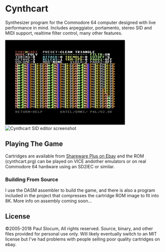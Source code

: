 # Cynthcart

Synthesizer program for the Commodore 64 computer designed with live performance in mind. Includes arpeggiator, portamento, stereo SID and MIDI support, realtime filter control, many other features.

![Cynthcart screenshot](images/cynth_screen_main.png) ![Cynthcart SID editor screenshot](images/images/cynth_screen_sidedit.png)



## Playing The Game

Cartridges are available from [Shareware Plus on Ebay](https://www.ebay.com/usr/tim685?_trksid=p2047675.l2559) and the ROM (cynthcart.prg) can be played on VICE andother emulators or on real Commodore 64 hardware using an SD2IEC or similar.


### Building From Source

I use the DASM assembler to build the game, and there is also a program included in the project that compresses the cartridge ROM image to fit into 8K.  More info on assembly coming soon...


## License

©2005-2018 Paul Slocum, All rights reserved.  Source, binary, and other files provided for personal use only.  Will likely eventually switch to an MIT license but I've had problems with people selling poor quality cartridges on ebay.
